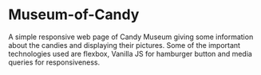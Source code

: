 # Museum-of-Candy
A simple responsive web page of Candy Museum giving some information about the candies and displaying their pictures. Some of the important technologies used are flexbox, Vanilla JS for hamburger button and media queries for responsiveness.
